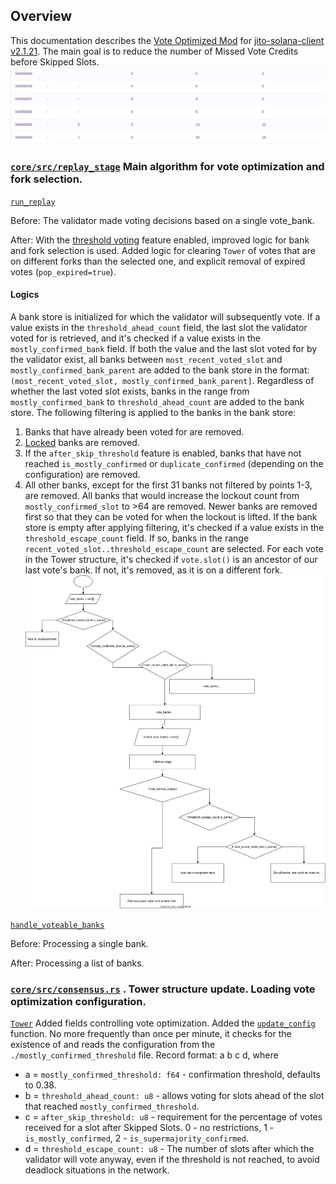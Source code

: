 ## Overview
This documentation describes the [Vote Optimized Mod](https://github.com/gabrielhicks/jito-solana-public/commit/060ab96ffa0c6b825ad4690797eb5514eaa32446) for [jito-solana-client v2.1.21](https://github.com/jito-foundation/jito-solana/tree/v2.1.21-jito). The main goal is to reduce the number of Missed Vote Credits before Skipped Slots.
![](Pasted%20image%2020250516115124.png)

### [`core/src/replay_stage`](https://github.com/gabrielhicks/jito-solana-public/commit/060ab96ffa0c6b825ad4690797eb5514eaa32446#diff-6d8458bb2e53158ac472a9ad4709e6a0a52b75d930c019013298e8acda133828) Main algorithm for vote optimization and fork selection.

[`run_replay`](https://github.com/gabrielhicks/jito-solana-public/commit/060ab96ffa0c6b825ad4690797eb5514eaa32446#diff-6d8458bb2e53158ac472a9ad4709e6a0a52b75d930c019013298e8acda133828R540-R541)

Before: The validator made voting decisions based on a single vote_bank.

After: With the [threshold voting](https://github.com/gabrielhicks/jito-solana-public/commit/060ab96ffa0c6b825ad4690797eb5514eaa32446#diff-0b654209e209924bfc70e8dd4c84d0979e36b6ca76e85a5899ba4572521a8170R706) feature enabled, improved logic for bank and fork selection is used. Added logic for clearing `Tower` of votes that are on different forks than the selected one, and explicit removal of expired votes (`pop_expired=true`).

#### Logics
A bank store is initialized for which the validator will subsequently vote. If a value exists in the `threshold_ahead_count` field, the last slot the validator voted for is retrieved, and it's checked if a value exists in the `mostly_confirmed_bank` field. If both the value and the last slot voted for by the validator exist, all banks between `most_recent_voted_slot` and `mostly_confirmed_bank_parent` are added to the bank store in the format: `(most_recent_voted_slot, mostly_confirmed_bank_parent]`. Regardless of whether the last voted slot exists, banks in the range from `mostly_confirmed_bank` to `threshold_ahead_count` are added to the bank store.
The following filtering is applied to the banks in the bank store:
1) Banks that have already been voted for are removed.
2) [Locked](https://docs.anza.xyz/implemented-proposals/tower-bft#lockouts) banks are removed.
3) If the `after_skip_threshold` feature is enabled, banks that have not reached `is_mostly_confirmed` or `duplicate_confirmed` (depending on the configuration) are removed.
4) All other banks, except for the first 31 banks not filtered by points 1-3, are removed.
All banks that would increase the lockout count from `mostly_confirmed_slot` to >64 are removed. Newer banks are removed first so that they can be voted for when the lockout is lifted.
If the bank store is empty after applying filtering, it's checked if a value exists in the `threshold_escape_count` field. If so, banks in the range `recent_voted_slot..threshold_escape_count` are selected.
For each vote in the Tower structure, it's checked if `vote.slot()` is an ancestor of our last vote's bank. If not, it's removed, as it is on a different fork.
![](vote_optimized_algo_replay_stage.svg)

[`handle_voteable_banks`](https://github.com/gabrielhicks/jito-solana-public/commit/060ab96ffa0c6b825ad4690797eb5514eaa32446#diff-6d8458bb2e53158ac472a9ad4709e6a0a52b75d930c019013298e8acda133828R540-R541)

Before: Processing a single bank.

After: Processing a list of banks.

### [`core/src/consensus.rs`](https://github.com/gabrielhicks/jito-solana-public/commit/060ab96ffa0c6b825ad4690797eb5514eaa32446#diff-0b654209e209924bfc70e8dd4c84d0979e36b6ca76e85a5899ba4572521a8170) . Tower structure update. Loading vote optimization configuration.

[`Tower`](https://github.com/gabrielhicks/jito-solana-public/commit/060ab96ffa0c6b825ad4690797eb5514eaa32446#diff-0b654209e209924bfc70e8dd4c84d0979e36b6ca76e85a5899ba4572521a8170R283)
Added fields controlling vote optimization.
Added the [`update_config`](https://github.com/gabrielhicks/jito-solana-public/commit/060ab96ffa0c6b825ad4690797eb5514eaa32446#diff-0b654209e209924bfc70e8dd4c84d0979e36b6ca76e85a5899ba4572521a8170R699) function. No more frequently than once per minute, it checks for the existence of and reads the configuration from the `./mostly_confirmed_threshold` file.
Record format: a b c d, where
- a = `mostly_confirmed_threshold: f64` - confirmation threshold, defaults to 0.38.
- b = `threshold_ahead_count: u8` - allows voting for slots ahead of the slot that reached `mostly_confirmed_threshold`.
- c = `after_skip_threshold: u8` - requirement for the percentage of votes received for a slot after Skipped Slots. 0 - no restrictions, 1 - `is_mostly_confirmed`, 2 - `is_supermajority_confirmed`.
- d = `threshold_escape_count: u8` - The number of slots after which the validator will vote anyway, even if the threshold is not reached, to avoid deadlock situations in the network.
